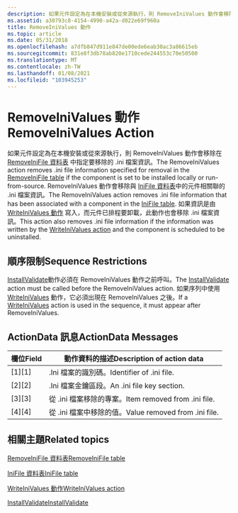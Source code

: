 ```yaml
---
description: 如果元件設定為在本機安裝或從來源執行，則 RemoveIniValues 動作會移除在 RemoveIniFile 資料表中指定要移除的 .ini 檔案資訊。
ms.assetid: a30793c8-4154-4990-a42a-d022e69f960a
title: RemoveIniValues 動作
ms.topic: article
ms.date: 05/31/2018
ms.openlocfilehash: a7dfb847d911e847de00ede6eab30ac3a86615eb
ms.sourcegitcommit: 831e8f3db78ab820e1710cede244553c70e50500
ms.translationtype: MT
ms.contentlocale: zh-TW
ms.lasthandoff: 01/08/2021
ms.locfileid: "103945253"
---
```

# <a name="removeinivalues-action"></a><span data-ttu-id="c53cc-103">RemoveIniValues 動作</span><span class="sxs-lookup"><span data-stu-id="c53cc-103">RemoveIniValues Action</span></span>

<span data-ttu-id="c53cc-104">如果元件設定為在本機安裝或從來源執行，則 RemoveIniValues 動作會移除在 [RemoveIniFile 資料表](removeinifile-table.md) 中指定要移除的 .ini 檔案資訊。</span><span class="sxs-lookup"><span data-stu-id="c53cc-104">The RemoveIniValues action removes .ini file information specified for removal in the [RemoveIniFile table](removeinifile-table.md) if the component is set to be installed locally or run-from-source.</span></span> <span data-ttu-id="c53cc-105">RemoveIniValues 動作會移除與 [IniFile 資料表](inifile-table.md)中的元件相關聯的 .ini 檔案資訊。</span><span class="sxs-lookup"><span data-stu-id="c53cc-105">The RemoveIniValues action removes .ini file information that has been associated with a component in the [IniFile table](inifile-table.md).</span></span> <span data-ttu-id="c53cc-106">如果資訊是由 [WriteIniValues 動作](writeinivalues-action.md) 寫入，而元件已排程要卸載，此動作也會移除 .ini 檔案資訊。</span><span class="sxs-lookup"><span data-stu-id="c53cc-106">This action also removes .ini file information if the information was written by the [WriteIniValues action](writeinivalues-action.md) and the component is scheduled to be uninstalled.</span></span>

## <a name="sequence-restrictions"></a><span data-ttu-id="c53cc-107">順序限制</span><span class="sxs-lookup"><span data-stu-id="c53cc-107">Sequence Restrictions</span></span>

<span data-ttu-id="c53cc-108">[InstallValidate](installvalidate-action.md)動作必須在 RemoveIniValues 動作之前呼叫。</span><span class="sxs-lookup"><span data-stu-id="c53cc-108">The [InstallValidate](installvalidate-action.md) action must be called before the RemoveIniValues action.</span></span> <span data-ttu-id="c53cc-109">如果序列中使用 [WriteIniValues](writeinivalues-action.md) 動作，它必須出現在 RemoveIniValues 之後。</span><span class="sxs-lookup"><span data-stu-id="c53cc-109">If a [WriteIniValues](writeinivalues-action.md) action is used in the sequence, it must appear after RemoveIniValues.</span></span>

## <a name="actiondata-messages"></a><span data-ttu-id="c53cc-110">ActionData 訊息</span><span class="sxs-lookup"><span data-stu-id="c53cc-110">ActionData Messages</span></span>



| <span data-ttu-id="c53cc-111">欄位</span><span class="sxs-lookup"><span data-stu-id="c53cc-111">Field</span></span> | <span data-ttu-id="c53cc-112">動作資料的描述</span><span class="sxs-lookup"><span data-stu-id="c53cc-112">Description of action data</span></span>    |
|-------|-------------------------------|
| <span data-ttu-id="c53cc-113">\[1\]</span><span class="sxs-lookup"><span data-stu-id="c53cc-113">\[1\]</span></span> | <span data-ttu-id="c53cc-114">.Ini 檔案的識別碼。</span><span class="sxs-lookup"><span data-stu-id="c53cc-114">Identifier of .ini file.</span></span>      |
| <span data-ttu-id="c53cc-115">\[2\]</span><span class="sxs-lookup"><span data-stu-id="c53cc-115">\[2\]</span></span> | <span data-ttu-id="c53cc-116">.Ini 檔案金鑰區段。</span><span class="sxs-lookup"><span data-stu-id="c53cc-116">An .ini file key section.</span></span>     |
| <span data-ttu-id="c53cc-117">\[3\]</span><span class="sxs-lookup"><span data-stu-id="c53cc-117">\[3\]</span></span> | <span data-ttu-id="c53cc-118">從 .ini 檔案移除的專案。</span><span class="sxs-lookup"><span data-stu-id="c53cc-118">Item removed from .ini file.</span></span>  |
| <span data-ttu-id="c53cc-119">\[4\]</span><span class="sxs-lookup"><span data-stu-id="c53cc-119">\[4\]</span></span> | <span data-ttu-id="c53cc-120">從 .ini 檔案中移除的值。</span><span class="sxs-lookup"><span data-stu-id="c53cc-120">Value removed from .ini file.</span></span> |



 

## <a name="related-topics"></a><span data-ttu-id="c53cc-121">相關主題</span><span class="sxs-lookup"><span data-stu-id="c53cc-121">Related topics</span></span>

<dl> <dt>

[<span data-ttu-id="c53cc-122">RemoveIniFile 資料表</span><span class="sxs-lookup"><span data-stu-id="c53cc-122">RemoveIniFile table</span></span>](removeinifile-table.md)
</dt> <dt>

[<span data-ttu-id="c53cc-123">IniFile 資料表</span><span class="sxs-lookup"><span data-stu-id="c53cc-123">IniFile table</span></span>](inifile-table.md)
</dt> <dt>

[<span data-ttu-id="c53cc-124">WriteIniValues 動作</span><span class="sxs-lookup"><span data-stu-id="c53cc-124">WriteIniValues action</span></span>](writeinivalues-action.md)
</dt> <dt>

[<span data-ttu-id="c53cc-125">InstallValidate</span><span class="sxs-lookup"><span data-stu-id="c53cc-125">InstallValidate</span></span>](installvalidate-action.md)
</dt> </dl>

 

 



